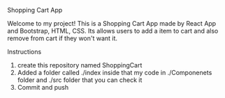 Shopping Cart App

Welcome to my project! This is a Shopping Cart App made by React App and Bootstrap, HTML, CSS. Its allows users to add a item to cart and also remove from cart if they won't want it.

Instructions

   1. create this repository named ShoppingCart
   2. Added a folder called ./index inside that my code in ./Componenets folder and ./src folder that you can check it
   3. Commit and push
